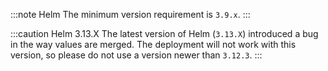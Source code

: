 :::note Helm
The minimum version requirement is `3.9.x`.
:::

:::caution Helm 3.13.X
The latest version of Helm (`3.13.X`) introduced a bug in the way values are merged. The deployment will not work with
this version, so please do not use a version newer than `3.12.3`.
:::
